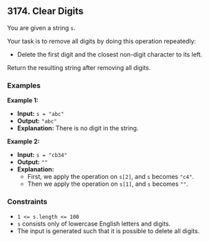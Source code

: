 ## 3174. Clear Digits

You are given a string `s`.

Your task is to remove all digits by doing this operation repeatedly:

- Delete the first digit and the closest non-digit character to its left.

Return the resulting string after removing all digits.

### Examples

**Example 1:**

- **Input:** `s = "abc"`
- **Output:** `"abc"`
- **Explanation:** There is no digit in the string.

**Example 2:**

- **Input:** `s = "cb34"`
- **Output:** `""`
- **Explanation:**
  - First, we apply the operation on `s[2]`, and `s` becomes `"c4"`.
  - Then we apply the operation on `s[1]`, and `s` becomes `""`.

### Constraints

- `1 <= s.length <= 100`
- `s` consists only of lowercase English letters and digits.
- The input is generated such that it is possible to delete all digits.
